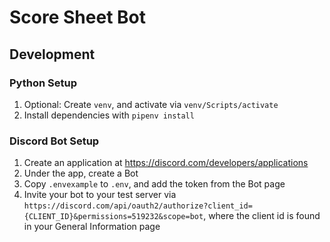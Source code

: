 # Score Sheet Bot

## Development

### Python Setup

1. Optional: Create `venv`, and activate via `venv/Scripts/activate`
1. Install dependencies with `pipenv install`

### Discord Bot Setup

1. Create an application at https://discord.com/developers/applications
1. Under the app, create a Bot
1. Copy `.envexample` to `.env`, and add the token from the Bot page
1. Invite your bot to your test server via `https://discord.com/api/oauth2/authorize?client_id={CLIENT_ID}&permissions=519232&scope=bot`, where the client id is found in your General Information page